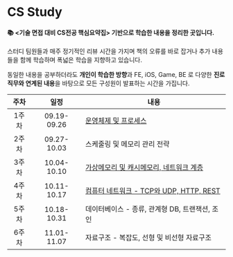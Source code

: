 # CS Study

#### 📚 <기술 면접 대비 CS전공 핵심요약집> 기반으로 학습한 내용을 정리한 곳입니다.


스터디 팀원들과 매주 정기적인 리뷰 시간을 가지며 책의 오류를 바로 잡거나 추가 내용들을 함께 학습하며 폭넓은 학습을 지향하고 있습니다.

동일한 내용을 공부하더라도 <b>개인이 학습한 방향</b>과 FE, iOS, Game, BE 로 다양한 <b>진로 직무와 연계된 내용</b>을 바탕으로 모든 구성원이 발표하는 시간을 가집니다.

|주차|일정|내용|
|:-----:|:-----:|---------|
|1주차|09.19-09.26|[운영체제 및 프로세스](/CS_1주차%20정리.md)|
|2주차|09.27-10.03|스케줄링 및 메모리 관리 전략|
|3주차|10.04-10.10|[가상메모리 및 캐시메모리, 네트워크 계층](/CS_3주차%20정리.textbundle/text.markdown)|
|4주차|10.11-10.17|[컴퓨터 네트워크 - TCP와 UDP, HTTP, REST](/CS_4주차_정리.textbundle/text.markdown)|
|5주차|10.18-10.31|데이터베이스 - 종류, 관계형 DB, 트랜잭션, 조인|
|6주차|11.01-11.07|자료구조 - 복잡도, 선형 및 비선형 자료구조|